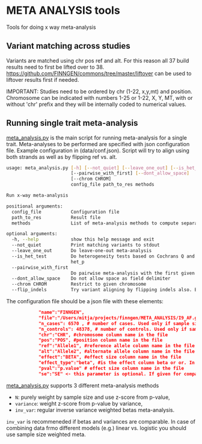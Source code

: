 # META ANALYSIS tools

Tools for doing x way meta-analysis

## Variant matching across studies

Variants are matched using chr pos ref and alt. For this reason all 37 build results need to first be lifted over to 38.
<https://github.com/FINNGEN/commons/tree/master/liftover> can be used to liftover results first if needed.

IMPORTANT: Studies need to be ordered by chr (1-22, x,y,mt) and position. Chromosome can be indicated with numbers 1-25 or 1-22, X, Y, MT, with or without 'chr' prefix and they will be internally coded to numerical values.

## Running single trait meta-analysis

[meta_analysis.py](scripts/meta_analysis.py) is the main script for running meta-analysis for a single trait. Meta-analyses to be performed are specified with json configuration file. Example configuration in (data/conf.json). Script will try to align using both strands as well as by flipping ref vs. alt.

```bash
usage: meta_analysis.py [-h] [--not_quiet] [--leave_one_out] [--is_het_test]
                        [--pairwise_with_first] [--dont_allow_space]
                        [--chrom CHROM]
                        config_file path_to_res methods

Run x-way meta-analysis

positional arguments:
  config_file           Configuration file
  path_to_res           Result file
  methods               List of meta-analysis methods to compute separated by commas. Allowed values [n,inv_var,variance]

optional arguments:
  -h, --help            show this help message and exit
  --not_quiet           Print matching variants to stdout
  --leave_one_out       Do leave-one-out meta-analysis
  --is_het_test         Do heterogeneity tests based on Cochrans Q and output
                        het_p
  --pairwise_with_first
                        Do pairwise meta-analysis with the first given study
  --dont_allow_space    Do not allow space as field delimiter
  --chrom CHROM         Restrict to given chromosome
  --flip_indels         Try variant aligning by flipping indels also. By default indels are not flipped
```

The configuration file should be a json file with these elements:

```json
            "name":"FINNGEN",
            "file":"/Users/mitja/projects/finngen/META_ANALYSIS/I9_AF.gz",
            "n_cases": 6570 , # number of cases. Used only if sample size weighted meta-analysis is used
            "n_controls": 48378, # number of controls. Used only if sample size weighted meta-analysis is used
            "chr":"CHR", #chromosome column name in the file
            "pos":"POS", #position column name in the file
            "ref":"Allele1", #reference allele column name in the file
            "alt":"Allele2", #alternate allele column name in the file
            "effect":"BETA", #effect size column name in the file
            "effect_type":"beta", #is the effect column beta or or. In case of OR the value will be log transformed to beta.
            "pval":"p.value" # effect size column name in the file
            "se":"SE" <- this parameter is optional. If given for compared studies additional p-value will be added using this as a weight for z-score.
```

[meta_analysis.py](scripts/meta_analysis.py) supports 3 different meta-analysis methods

* `N`: purely weight by sample size and use z-score from p-value,
* `variance`: weight z-score from p-value by variance,
* `inv_var`: regular inverse variance weighted betas meta-analysis.

`inv_var` is recommeneded if betas and variances are comparable. In case of combining data frmo different models (e.g.) linear vs. logistic you should use sample size weighted meta.
